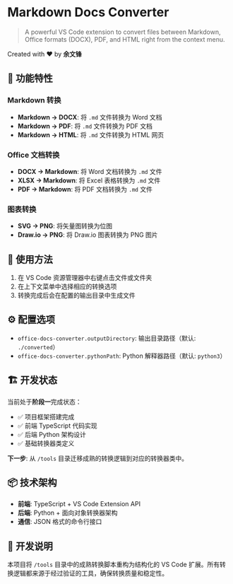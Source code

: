 # Markdown Docs Converter

> A powerful VS Code extension to convert files between Markdown, Office formats (DOCX), PDF, and HTML right from the context menu.

Created with ❤️ by **余文锋**

## 🎯 功能特性

### Markdown 转换
- **Markdown → DOCX**: 将 `.md` 文件转换为 Word 文档
- **Markdown → PDF**: 将 `.md` 文件转换为 PDF 文档  
- **Markdown → HTML**: 将 `.md` 文件转换为 HTML 网页

### Office 文档转换
- **DOCX → Markdown**: 将 Word 文档转换为 `.md` 文件
- **XLSX → Markdown**: 将 Excel 表格转换为 `.md` 文件
- **PDF → Markdown**: 将 PDF 文档转换为 `.md` 文件

### 图表转换
- **SVG → PNG**: 将矢量图转换为位图
- **Draw.io → PNG**: 将 Draw.io 图表转换为 PNG 图片

## 🚀 使用方法

1. 在 VS Code 资源管理器中右键点击文件或文件夹
2. 在上下文菜单中选择相应的转换选项
3. 转换完成后会在配置的输出目录中生成文件

## ⚙️ 配置选项

- `office-docs-converter.outputDirectory`: 输出目录路径（默认: `./converted`）
- `office-docs-converter.pythonPath`: Python 解释器路径（默认: `python3`）

## 🏗️ 开发状态

当前处于**阶段一**完成状态：
- ✅ 项目框架搭建完成
- ✅ 前端 TypeScript 代码实现
- ✅ 后端 Python 架构设计
- ✅ 基础转换器类定义

**下一步**: 从 `/tools` 目录迁移成熟的转换逻辑到对应的转换器类中。

## 📦 技术架构

- **前端**: TypeScript + VS Code Extension API
- **后端**: Python + 面向对象转换器架构
- **通信**: JSON 格式的命令行接口

## 🔧 开发说明

本项目将 `/tools` 目录中的成熟转换脚本重构为结构化的 VS Code 扩展。所有转换逻辑都来源于经过验证的工具，确保转换质量和稳定性。 